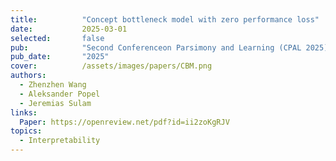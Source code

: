 ```yaml
---
title:          "Concept bottleneck model with zero performance loss"
date:           2025-03-01
selected:       false
pub:            "Second Conferenceon Parsimony and Learning (CPAL 2025)."
pub_date:       "2025"
cover:          /assets/images/papers/CBM.png
authors:
  - Zhenzhen Wang
  - Aleksander Popel
  - Jeremias Sulam
links:
  Paper: https://openreview.net/pdf?id=ii2zoKgRJV
topics:
  - Interpretability
---
```

